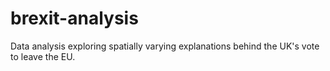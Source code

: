# brexit-analysis
Data analysis exploring spatially varying explanations behind the UK's vote to leave the EU.
